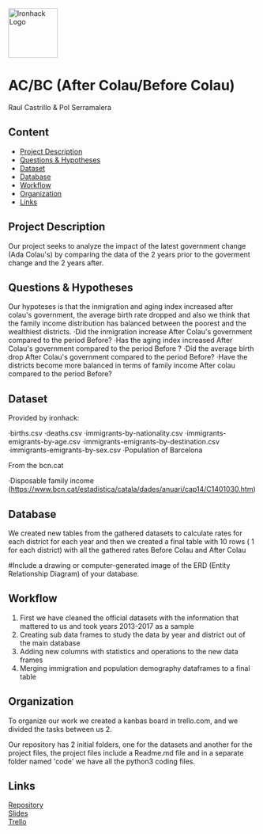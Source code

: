 <img src="https://bit.ly/2VnXWr2" alt="Ironhack Logo" width="100"/>

# AC/BC (After Colau/Before Colau)
Raul Castrillo & Pol Serramalera

## Content
- [Project Description](#project-description)
- [Questions & Hypotheses](#questions-hypotheses)
- [Dataset](#dataset)
- [Database](#database)
- [Workflow](#workflow)
- [Organization](#organization)
- [Links](#links)


## Project Description
Our project seeks to analyze the impact of the latest government change (Ada Colau's) by comparing the data of the 2 years prior to the goverment change and the 2 years after.

## Questions & Hypotheses
Our hypoteses is that the inmigration and aging index increased after colau's government, the average birth rate dropped and also we think that the family income distribution has balanced between the poorest and the wealthiest districts.
·Did the inmigration increase After Colau's government compared to the period Before?
·Has the aging index increased After Colau's government compared to the period Before ?
·Did the average birth drop After Colau's government compared to the period Before?
·Have the districts become more balanced in terms of family income After colau compared to the period Before?


## Dataset
Provided by ironhack:

·births.csv
·deaths.csv
·immigrants-by-nationality.csv
·immigrants-emigrants-by-age.csv
·immigrants-emigrants-by-destination.csv
·immigrants-emigrants-by-sex.csv
·Population of Barcelona

From the bcn.cat

·Disposable family income (https://www.bcn.cat/estadistica/catala/dades/anuari/cap14/C1401030.htm)


## Database
We created new tables from the gathered datasets to calculate rates for each district for each year and then we created a final table with 10 rows ( 1 for each district) with all the gathered rates Before Colau and After Colau

#Include a drawing or computer-generated image of the ERD (Entity Relationship Diagram) of your database.

## Workflow

1. First we have cleaned the official datasets with the information that mattered to us and took years 2013-2017 as a sample
2.  Creating  sub data frames to study the data  by year and district  out of the main database
3. Adding new columns with statistics and operations  to the new data frames
4. Merging immigration and population demography dataframes to a final table


## Organization

To organize our work we created a kanbas board in trello.com, and we divided the tasks between us 2.

Our repository has 2 initial folders, one for the datasets and another for the project files, the project files include a Readme.md file and in a separate folder
named 'code' we have all the python3 coding files.

## Links

[Repository](https://github.com/polserramalera/Project-Week-2-Barcelona)  
[Slides](https://docs.google.com/presentation/d/1_dXjmLu-4XQp2hb52MGz8fbdAeuj1RgDd-ifIM9lZpA/edit#slide=id.gc6fa3c898_0_0)  
[Trello](https://trello.com/b/cugCk511/project2-2-year-balance-on-a-new-government)  
